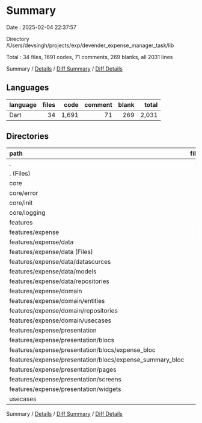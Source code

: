 # Summary

Date : 2025-02-04 22:37:57

Directory /Users/devsingh/projects/exp/devender_expense_manager_task/lib

Total : 34 files,  1691 codes, 71 comments, 269 blanks, all 2031 lines

Summary / [Details](details.md) / [Diff Summary](diff.md) / [Diff Details](diff-details.md)

## Languages
| language | files | code | comment | blank | total |
| :--- | ---: | ---: | ---: | ---: | ---: |
| Dart | 34 | 1,691 | 71 | 269 | 2,031 |

## Directories
| path | files | code | comment | blank | total |
| :--- | ---: | ---: | ---: | ---: | ---: |
| . | 34 | 1,691 | 71 | 269 | 2,031 |
| . (Files) | 2 | 79 | 6 | 15 | 100 |
| core | 4 | 133 | 12 | 28 | 173 |
| core/error | 1 | 10 | 1 | 6 | 17 |
| core/init | 2 | 116 | 10 | 20 | 146 |
| core/logging | 1 | 7 | 1 | 2 | 10 |
| features | 27 | 1,469 | 52 | 225 | 1,746 |
| features/expense | 27 | 1,469 | 52 | 225 | 1,746 |
| features/expense/data | 6 | 348 | 18 | 63 | 429 |
| features/expense/data (Files) | 2 | 115 | 4 | 23 | 142 |
| features/expense/data/datasources | 1 | 7 | 4 | 4 | 15 |
| features/expense/data/models | 2 | 66 | 4 | 11 | 81 |
| features/expense/data/repositories | 1 | 160 | 6 | 25 | 191 |
| features/expense/domain | 8 | 133 | 14 | 46 | 193 |
| features/expense/domain/entities | 2 | 28 | 0 | 5 | 33 |
| features/expense/domain/repositories | 1 | 12 | 5 | 6 | 23 |
| features/expense/domain/usecases | 5 | 93 | 9 | 35 | 137 |
| features/expense/presentation | 13 | 988 | 20 | 116 | 1,124 |
| features/expense/presentation/blocs | 6 | 203 | 3 | 43 | 249 |
| features/expense/presentation/blocs/expense_bloc | 3 | 140 | 0 | 21 | 161 |
| features/expense/presentation/blocs/expense_summary_bloc | 3 | 63 | 3 | 22 | 88 |
| features/expense/presentation/pages | 1 | 43 | 0 | 5 | 48 |
| features/expense/presentation/screens | 3 | 306 | 3 | 22 | 331 |
| features/expense/presentation/widgets | 3 | 436 | 14 | 46 | 496 |
| usecases | 1 | 10 | 1 | 1 | 12 |

Summary / [Details](details.md) / [Diff Summary](diff.md) / [Diff Details](diff-details.md)